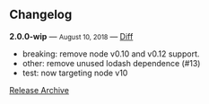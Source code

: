 ## Changelog

**2.0.0-wip** — <small> August 10, 2018 </small> — [Diff](https://github.com/archiverjs/archiver-utils/compare/1.3.0...master)

- breaking: remove node v0.10 and v0.12 support.
- other: remove unused lodash dependence (#13)
- test: now targeting node v10

[Release Archive](https://github.com/archiverjs/archiver-utils/releases)